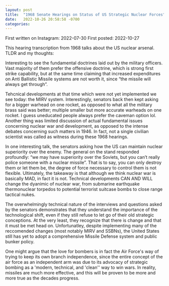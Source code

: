 ```yaml
---
layout: post
title:  "1968 Senate Hearings on Status of US Strategic Nuclear Forces"
date:   2022-10-26 20:58:58 -0700
categories: 
---
```

First written on Instagram: 2022-07-30
First posted: 2022-10-27

This hearing transcription from 1968 talks about the US nuclear arsenal. TLDR and my thoughts: 

Interesting to see the fundamental doctrines laid out by the military officers. Vast majority of them prefer the offensive doctrine, which is strong first strike capability, but at the same time claiming that increased expenditures on Anti Ballistic Missile systems are not worth it, since “the missile will always get through”.

Tehcnical developments at that time which were not yet implemented we see today: the MIRV system. Interestingly, senators back then kept asking for a bigger warhead on one rocket, as opposed to what all the military brass said was better; multiple smaller but more accurate warheads on one rocket. I guess uneducated people always prefer the caveman option lol. Another thing was limited discussion of actual fundamental issues concerning nuclear war and development, as opposed to the intense debates concerning such matters in 1946. In fact, not a single civilian scientist was called as witness during these 1968 hearings.

In one interesting talk, the senators asking how the US can maintain nuclear superiority over the enemy. The general on the stand responded profoundly: “we may have superiority over the Soviets, but you can’t really police someone with a nuclear missile”. That is to say, you can only destroy them or let them be, the degree of force necessary to control them is not flexible. Ultimately, the takeaway is that although we think nuclear war is basically MAD, in fact it is not. Technical developments CAN AND WILL change the dyanimic of nuclear war, from submarine earthquake thermonuclear torpedos to potential terrorist suitcase bombs to close range tactical nukes.

The overwhelmingly technical nature of the interviews and questions asked by the senators demonstrates that they understand the importance of the technological shift, even if they still refuse to let go of their old strategic conceptions. At the very least, they recognize that there is change and that it must be met head on. Unfortunatley, despite implementing many of the reccomended changes (most notably MIRV and SSBNs), the United States still has yet to adopt a comprehensive Missile Defense system and public bunker policy. 

One might argue that the love for bombers is in fact the Air Force's way of trying to keep its own branch independence, since the entire concept of the air force as an independent arm was due to its advocacy of strategic bombing as a 'modern, technical, and 'clean'' way to win wars. In reality, missiles are much more effective, and this will be proven to be more and more true as the decades progress. 